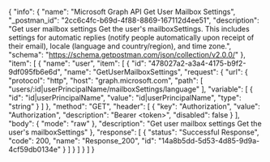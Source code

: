 {
  "info": {
    "name": "Microsoft Graph API Get User Mailbox Settings",
    "_postman_id": "2cc6c4fc-b69d-4f88-8869-167112d4ee51",
    "description": "Get user mailbox settings Get the user's mailboxSettings. This includes settings for automatic replies (notify people automatically upon receipt of their email), locale (language and country/region), and time zone.",
    "schema": "https://schema.getpostman.com/json/collection/v2.0.0/"
  },
  "item": [
    {
      "name": "user",
      "item": [
        {
          "id": "478027a2-a3a4-4175-b9f2-9df095fb6e6d",
          "name": "GetUserMailboxSettings",
          "request": {
            "url": {
              "protocol": "http",
              "host": "graph.microsoft.com",
              "path": [
                "users/:id|userPrincipalName/mailboxSettings/language"
              ],
              "variable": [
                {
                  "id": "id|userPrincipalName",
                  "value": "id|userPrincipalName",
                  "type": "string"
                }
              ]
            },
            "method": "GET",
            "header": [
              {
                "key": "Authorization",
                "value": "Authorization",
                "description": "Bearer &lt;token&gt;",
                "disabled": false
              }
            ],
            "body": {
              "mode": "raw"
            },
            "description": "Get user mailbox settings Get the user's mailboxSettings"
          },
          "response": [
            {
              "status": "Successful Response",
              "code": 200,
              "name": "Response_200",
              "id": "14a8b5dd-5d53-4d85-9d9a-4cf59db0134e"
            }
          ]
        }
      ]
    }
  ]
}